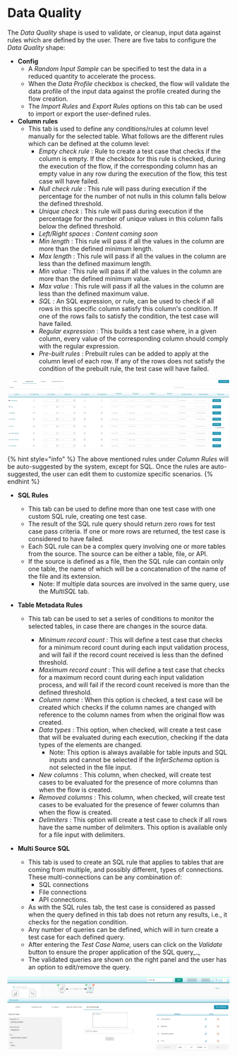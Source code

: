 # Data Quality

The _Data Quality_ shape is used to validate, or cleanup, input data against rules which are defined by the user. There are five tabs to configure the _Data Quality_ shape:

* **Config**
  * A _Random Input Sample_ can be specified to test the data in a reduced quantity to accelerate the process. 
  * When the _Data Profile_ checkbox is checked, the flow will validate the data profile of the input data against the profile created during the flow creation.
  * The _Import Rules_ and _Export Rules_ options on this tab can be used to import or export the user-defined rules. 
* **Column rules**
  * This tab is used to define any conditions/rules at column level manually for the selected table. What follows are the different rules which can be defined at the column level:
    * _Empty check rule_ : Rule to create a test case that checks if the column is empty. If the checkbox for this rule is checked, during the execution of the flow, if the corresponding column has an empty value in any row during the execution of the flow, this test case will have failed. 
    * _Null check rule_ : This rule will pass during execution if the percentage for the number of not nulls in this column falls below the defined threshold.
    * _Unique check_ :  This rule will pass during execution if the percentage for the number of unique values in this column falls below the defined threshold.
    * _Left/Right spaces_ : _Content coming soon_
    * _Min length_ : This rule will pass if all the values in the column are more than the defined minimum length.
    * _Max length_ : This rule will pass if all the values in the column are less than the defined maximum length.
    * _Min value_ : This rule will pass if all the values in the column are more than the defined minimum value.
    * _Max value_ : This rule will pass if all the values in the column are less than the defined maximum value.
    * _SQL_ : An SQL expression, or rule, can be used to check if all rows in this specific column satisfy this column's condition. If one of the rows fails to satisfy the condition, the test case will have failed.
    * _Regular expression_ : This builds a test case where, in a given column, every value of the corresponding column should comply with the regular expression.
    * _Pre-built rules_ : Prebuilt rules can be added to apply at the column level of each row. If any of the rows does not satisfy the condition of the prebuilt rule, the test case will have failed.

![](../../../.gitbook/assets/columnrules.jpg)

{% hint style="info" %}
The above mentioned rules under _Column Rules_ will be auto-suggested by the system, except for SQL. Once the rules are auto-suggested,  the user can edit them to customize specific scenarios.
{% endhint %}

* **SQL Rules** 

  * This tab can be used to define more than one test case with one custom SQL rule, creating one test case.
  * The result of the SQL rule query should return zero rows for test case pass criteria. If one or more rows are returned, the test case is considered to have failed.
  * Each SQL rule can be a complex query involving one or more tables from the source. The source can be either a table, file, or API.
  * If the source is defined as a file, then the SQL rule can contain only one table, the name of which will be a concatenation of the name of the file and its extension.
    * Note: If multiple data sources are involved in the same query, use the _MultiSQL_ tab.

* **Table Metadata Rules**
  * This tab can be used to set a series of conditions to monitor the selected tables, in case there are changes in the source data.

    * _Minimum record count_ : This will define a test case that checks for a minimum record count during each input validation process, and will fail if the record count received is less than the defined threshold.
    * _Maximum record count_ : This will define a test case that checks for a maximum record count during each input validation process, and will fail if the record count received is more than the defined threshold.
    * _Column name_ : When this option is checked, a test case will be created which checks if the column names are changed with reference to the column names from when the original flow was created.
    * _Data types_ : This option, when checked, will create a test case that will be evaluated during each execution, checking if the data types of the elements are changed. 
      * Note: This option is always available for table inputs and SQL inputs and cannot be selected if the _InferSchema_ option is not selected in the file input.
    * _New columns_ : This column, when checked, will create test cases to be evaluated for the presence of more columns than when the flow is created.
    * _Removed columns_ : This column, when checked, will create test cases to be evaluated for the presence of fewer columns than when the flow is created.
    * _Delimiters_ : This option will create a test case to check if all rows have the same number of delimiters. This option is available only for a file input with delimiters.
* **Multi Source SQL**
  * This tab is used to create an SQL rule that applies to tables that are coming from multiple, and possibly different, types of connections. These multi-connections can be any combination of:
    * SQL connections 
    * File connections 
    * API connections.
  * As with the SQL rules tab, the test case is considered as passed when the query defined in this tab does not return any results, i.e., it checks for the negation condition.
  * Any number of queries can be defined, which will in turn create a test case for each defined query.
  * After entering the _Test Case Name,_ users can click on the _Validate_ button to ensure the proper application of the SQL query_._
  * The validated queries are shown on the right panel and the user has an option to edit/remove the query.

![Multi Source SQL](../../../.gitbook/assets/multi_source_sql.png)

